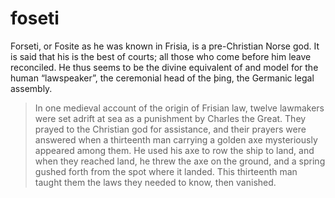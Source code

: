 # foseti

Forseti, or Fosite as he was known in Frisia, is a pre-Christian Norse god. 
It is said that his is the best of courts; all those who come before him leave reconciled.
He thus seems to be the divine equivalent of and model for the human “lawspeaker”, 
the ceremonial head of the þing, the Germanic legal assembly. 

> In one medieval account of the origin of Frisian law, twelve lawmakers were set adrift at sea as a punishment by Charles the Great. They prayed to the Christian god for assistance, and their prayers were answered when a thirteenth man carrying a golden axe mysteriously appeared among them. He used his axe to row the ship to land, and when they reached land, he threw the axe on the ground, and a spring gushed forth from the spot where it landed. This thirteenth man taught them the laws they needed to know, then vanished.
